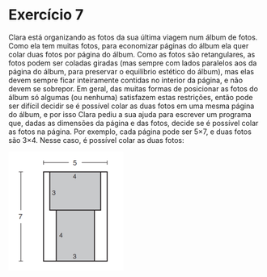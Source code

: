 # Exercício 7

Clara está organizando as fotos da sua última viagem num álbum de fotos. Como ela tem 
muitas fotos, para economizar páginas do álbum ela quer colar duas fotos por página do álbum. Como as 
fotos são retangulares, as fotos podem ser coladas giradas (mas sempre com lados paralelos aos da página 
do álbum, para preservar o equilíbrio estético do álbum), mas elas devem sempre ficar inteiramente 
contidas no interior da página, e não devem se sobrepor. Em geral, das muitas formas de posicionar as 
fotos do álbum só algumas (ou nenhuma) satisfazem estas restrições, então pode ser difícil decidir se é 
possível colar as duas fotos em uma mesma página do álbum, e por isso Clara pediu a sua ajuda para 
escrever um programa que, dadas as dimensões da página e das fotos, decide se é possível colar as fotos 
na página. Por exemplo, cada página pode ser 5×7, e duas fotos são 3×4. Nesse caso, é possível colar as 
duas fotos:

![exemplo](image.png)
